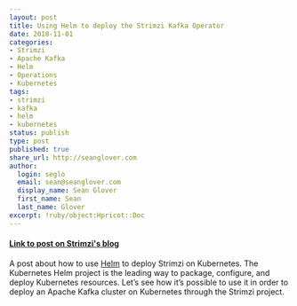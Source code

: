 ```yaml
---
layout: post
title: Using Helm to deploy the Strimzi Kafka Operator
date: 2018-11-01
categories:
- Strimzi
- Apache Kafka
- Helm
- Operations
- Kubernetes
tags:
- strimzi
- kafka
- helm
- kubernetes
status: publish
type: post
published: true
share_url: http://seanglover.com
author:
  login: seglo
  email: sean@seanglover.com
  display_name: Sean Glover
  first_name: Sean
  last_name: Glover
excerpt: !ruby/object:Hpricot::Doc
---
```


#### [Link to post on Strimzi's blog](https://strimzi.io/2018/11/01/using-helm.html)

A post about how to use [Helm](https://helm.sh/) to deploy Strimzi on Kubernetes.  The Kubernetes Helm project is the leading way to package, configure, and deploy Kubernetes resources. Let’s see how it’s possible to use it in order to deploy an Apache Kafka cluster on Kubernetes through the Strimzi project.